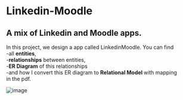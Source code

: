 # Linkedin-Moodle
## A mix of Linkedin and Moodle apps.

In this project, we design a app called LinkedinMoodle. 
You can find  
-all <b>entities</b>,  
-<b>relationships</b> between entities,  
-<b>ER Diagram</b> of this relationships  
-and how I convert this ER diagram to <b>Relational Model </b> with mapping  
in the pdf.

![image](https://user-images.githubusercontent.com/48568827/158608724-5c90f38b-cd8e-41f3-a20f-fcffa125f364.png)
